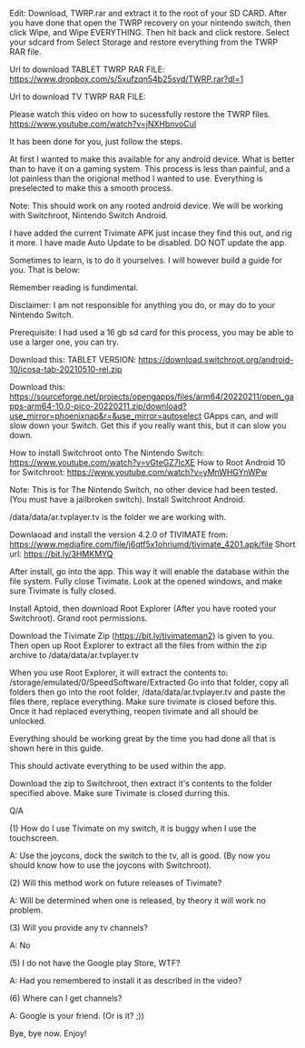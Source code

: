 Edit: Download, TWRP.rar and extract it to the root of your SD CARD. After you have done that open the TWRP recovery
on your nintendo switch, then click Wipe, and Wipe EVERYTHING. Then hit back and click restore.
Select your sdcard from Select Storage and restore everything from the TWRP RAR file.

Url to download TABLET TWRP RAR FILE:
https://www.dropbox.com/s/5xufzqn54b25svd/TWRP.rar?dl=1

Url to download TV TWRP RAR FILE:

Please watch this video on how to sucessfully restore the TWRP files.
https://www.youtube.com/watch?v=jNXHbnvoCuI

It has been done for you, just follow the steps.

At first I wanted to make this available for any android device. What is better than to have it on a gaming system.
This process is less than painful, and a lot painless than the origional method I wanted to use.
Everything is preselected to make this a smooth process.

Note: This should work on any rooted android device. We will be working with Switchroot, Nintendo Switch Android.

I have added the current Tivimate APK just incase they find this out, and rig it more. I have made Auto Update to be disabled. DO NOT update the app.

Sometimes to learn, is to do it yourselves. I will however build a guide for you. That is below:

Remember reading is fundimental.

Disclaimer: I am not responsible for anything you do, or may do to your Nintendo Switch.

Prerequisite:
I had used a 16 gb sd card for this process, you may be able to use a larger one, you can try.

Download this: 
TABLET VERSION: https://download.switchroot.org/android-10/icosa-tab-20210510-rel.zip

Download this: https://sourceforge.net/projects/opengapps/files/arm64/20220211/open_gapps-arm64-10.0-pico-20220211.zip/download?use_mirror=phoenixnap&r=&use_mirror=autoselect
GApps can, and will slow down your Switch. Get this if you really want this, but it can slow you down.

How to install Switchroot onto The Nintendo Switch: https://www.youtube.com/watch?v=vGteGZ7lcXE
How to Root Android 10 for Switchroot: https://www.youtube.com/watch?v=yMnWHGYnWPw


Note: This is for The Nintendo Switch, no other device had been tested. (You must have a jailbroken switch).
Install Switchroot Android.

/data/data/ar.tvplayer.tv
is the folder we are working with.


Downlaoad and install the version 4.2.0 of TIVIMATE from: 
https://www.mediafire.com/file/j6qtf5x1ohriumd/tivimate_4201.apk/file
Short url: https://bit.ly/3HMKMYQ

After install, go into the app. This way it will enable the database within the file system. Fully close Tivimate.
Look at the opened windows, and make sure Tivimate is fully closed.

Install Aptoid, then download Root Explorer (After you have rooted your Switchroot).
Grand root permissions.

Download the Tivimate Zip (https://bit.ly/tivimateman2) is given to you. Then open up Root Explorer to extract
all the files from within the zip archive to /data/data/ar.tvplayer.tv

When you use Root Explorer, it will extract the contents to: /storage/emulated/0/SpeedSoftware/Extracted
Go into that folder, copy all folders then go into the root folder, /data/data/ar.tvplayer.tv and paste the files there, replace everything. Make sure tivimate
is closed before this. Once it had replaced everything, reopen tivimate and all should be unlocked.

Everything should be working great by the time you had done all that is shown here in this guide.

This should activate everything to be used within the app.

Download the zip to Switchroot, then extract it's contents to the folder specified above. 
Make sure Tivimate is closed durring this. 

Q/A

(1) How do I use Tivimate on my switch, it is buggy when I use the touchscreen. 

A: Use the joycons, dock the switch to the tv, all is good. (By now you should know how to use the joycons with Switchroot).

(2) Will this method work on future releases of Tivimate?

A: Will be determined when one is released, by theory it will work no problem.

(3) Will you provide any tv channels?

A: No

(5) I do not have the Google play Store, WTF?

A: Had you remembered to install it as described in the video?

(6) Where can I get channels?

A: Google is your friend. (Or is it? ;))

Bye, bye now. Enjoy!
